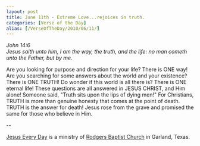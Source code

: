 ```yaml
---
layout: post
title: June 11th - Extreme Love...rejoices in truth.
categories: [Verse of the Day]
alias: [/VerseOfTheDay/2010/06/11/]
---
```


_John 14:6  
Jesus saith unto him, I am the way, the truth, and the life: no man
cometh unto the Father, but by me._

Are you looking for purpose and direction for your life? There is
ONE way! Are you searching for some answers about the world and your
existence? There is ONE TRUTH! Do wonder if this world is all there
is? There is ONE eternal life! These questions are all answered in
JESUS CHRIST, and Him alone! Someone said, "Truth sits upon the lips
of dying men!" For Christians, TRUTH is more than genuine honesty
that comes at the point of death. TRUTH is the answer for death!
Jesus rose from the grave and promised the same for those who believe
in Him.

 --

<a href=http://jesuseveryday.net>Jesus Every Day</a> is a ministry of <a href=http://rodgersbaptist.net>Rodgers Baptist Church</a> in Garland, Texas.
